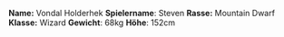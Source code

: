 **Name:** Vondal Holderhek 
**Spielername**: Steven
**Rasse:** Mountain Dwarf
**Klasse:** Wizard
**Gewicht**: 68kg
**Höhe**: 152cm